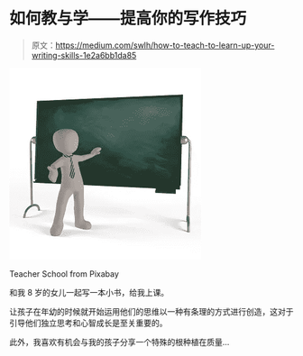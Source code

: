 # 如何教与学——提高你的写作技巧

> 原文：<https://medium.com/swlh/how-to-teach-to-learn-up-your-writing-skills-1e2a6bb1da85>

![](img/5f85d37cf019d915d2d0930ad3ebff58.png)

Teacher School from Pixabay

和我 8 岁的女儿一起写一本小书，给我上课。

让孩子在年幼的时候就开始运用他们的思维以一种有条理的方式进行创造，这对于引导他们独立思考和心智成长是至关重要的。

此外，我喜欢有机会与我的孩子分享一个特殊的根种植在质量…